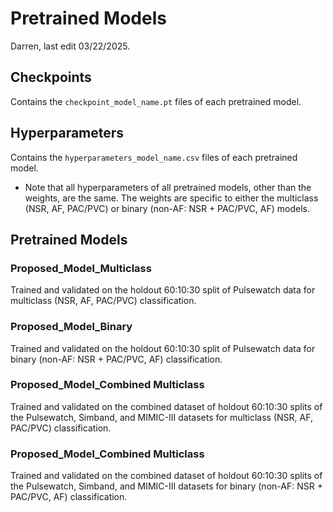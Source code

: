# Pretrained Models
Darren, last edit 03/22/2025.

## Checkpoints
Contains the `checkpoint_model_name.pt` files of each pretrained model.

## Hyperparameters
Contains the `hyperparameters_model_name.csv` files of each pretrained model.
- Note that all hyperparameters of all pretrained models, other than the weights, are the same. The weights are specific to either the multiclass (NSR, AF, PAC/PVC) or binary (non-AF: NSR + PAC/PVC, AF) models.

## Pretrained Models
### Proposed_Model_Multiclass
Trained and validated on the holdout 60:10:30 split of Pulsewatch data for multiclass (NSR, AF, PAC/PVC) classification.

### Proposed_Model_Binary
Trained and validated on the holdout 60:10:30 split of Pulsewatch data for binary (non-AF: NSR + PAC/PVC, AF) classification.

### Proposed_Model_Combined Multiclass
Trained and validated on the combined dataset of holdout 60:10:30 splits of the Pulsewatch, Simband, and MIMIC-III datasets for multiclass (NSR, AF, PAC/PVC) classification.

### Proposed_Model_Combined Multiclass
Trained and validated on the combined dataset of holdout 60:10:30 splits of the Pulsewatch, Simband, and MIMIC-III datasets for binary (non-AF: NSR + PAC/PVC, AF) classification.